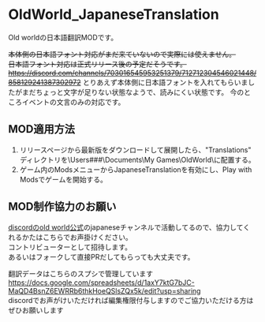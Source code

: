 # OldWorld_JapaneseTranslation

Old worldの日本語翻訳MODです。  

~~本体側の日本語フォント対応がまだ来ていないので実際には使えません。  
日本語フォント対応は正式リリース後の予定だそうです。  
https://discord.com/channels/703016545953251379/712712304546021448/858129241387302972~~
とりあえず本体側に日本語フォントを入れてもらいましたがまだちょっと文字が足りない状態なようで、読みにくい状態です。
今のところイベントの文言のみの対応です。

## MOD適用方法
1. リリースページから最新版をダウンロードして展開したら、"Translations" ディレクトリを\Users\###\Documents\My Games\OldWorld\に配置する。
2. ゲーム内のModsメニューからJapaneseTranslationを有効にし、Play with Modsでゲームを開始する。

## MOD制作協力のお願い
[discordのold world公式](https://discord.gg/MGKFes3UM9)のjapaneseチャンネルで活動してるので、協力してくれるかたはこちらでお声掛けください。  
コントリビューターとして招待します。  
あるいはフォークして直接PRだしてもらっても大丈夫です。

翻訳データはこちらのスプシで管理しています  
https://docs.google.com/spreadsheets/d/1axY7ktG7bJC-MaQD4BsnZ6EWRRb6thkHoeQSlsZQx5k/edit?usp=sharing  
discordでお声がけいただければ編集権限付与しますのでご協力いただける方はぜひお願いします
